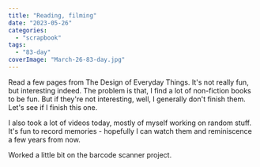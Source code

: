 ```yaml
---
title: "Reading, filming"
date: "2023-05-26"
categories: 
  - "scrapbook"
tags: 
  - "83-day"
coverImage: "March-26-83-day.jpg"
---
```

<!--more-->

Read a few pages from The Design of Everyday Things. It's not really fun, but interesting indeed. The problem is that, I find a lot of non-fiction books to be fun. But if they're not interesting, well, I generally don't finish them. Let's see if I finish this one.

I also took a lot of videos today, mostly of myself working on random stuff. It's fun to record memories - hopefully I can watch them and reminiscence a few years from now.

Worked a little bit on the barcode scanner project.
